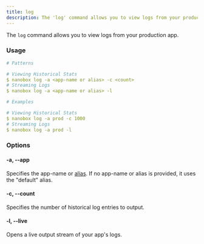 ```yaml
---
title: log
description: The 'log' command allows you to view logs from your production app.
---
```


The `log` command allows you to view logs from your production app.

### Usage
```yaml
# Patterns

# Viewing Historical Stats
$ nanobox log -a <app-name or alias> -c <count>
# Streaming Logs
$ nanobox log -a <app-name or alias> -l

# Examples

# Viewing Historical Stats
$ nanobox log -a prod -c 1000
# Streaming Logs
$ nanobox log -a prod -l
```

### Options
#### -a, --app
Specifies the app-name or [alias](/cli/link/). If no app-name or alias is provided, it uses the "default" alias.

#### -c, --count
Specifies the number of historical log entries to output.

#### -l, --live
Opens a live output stream of your app's logs.
